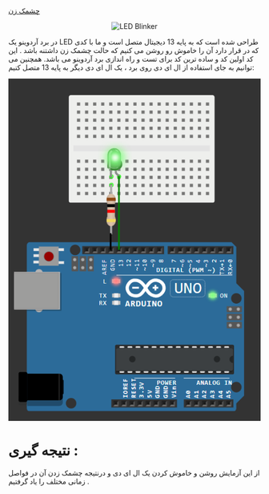 [چشمک زن](https://github.com/Arash589/project_okhravi/blob/main/code-main/code/1_one_led_blinker/one_led_blinker.ino)
<p align="center">
  <img src="https://github.com/mohsenkmt/MicroProcessor/raw/main/Photo/1_one_led_blinker.png" alt="LED Blinker" />
</p>


در برد آردوینو یک LED طراحی شده است که به پایه 13 دیجیتال متصل است و ما با کدی که در   قرار دارد آن را خاموش رو روشن می کنیم که حالت چشمک زن داشتنه باشد . این کد اولین کد و ساده ترین کد برای تست و راه اندازی برد آردوینو می باشد.
همچنین می توانیم به جای استفاده از ال ای دی روی برد ، یک ال ای دی دیگر به پایه 13 متصل کنیم:

<p align="center">
  <img src="https://github.com/Arash589/project_okhravi/blob/main/code-main/code/1_one_led_blinker/1_one_led_blinker1.png" />
</p>

# نتیجه گیری : 
 از این آزمایش روشن و خاموش کردن یک ال ای دی و درنتیجه چشمک زدن آن در فواصل زمانی مختلف را یاد گرفتیم
 .
